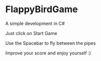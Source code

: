 # FlappyBirdGame

 A simple development in C#

 Just click on Start Game 

 Use the Spacebar to fly between the pipes

 Improve your score and enjoy yourself :)
